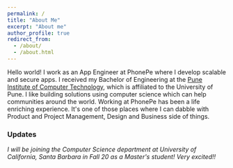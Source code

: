 ```yaml
---
permalink: /
title: "About Me"
excerpt: "About me"
author_profile: true
redirect_from: 
  - /about/
  - /about.html
---
```


Hello world! I work as an App Engineer at PhonePe where I develop scalable and secure apps. I received my Bachelor of Engineering at the [Pune Institute of Computer Technology](https://pict.edu/), which is affiliated to the University of Pune. I like building solutions using computer science which can help communities around the world. Working at PhonePe has been a life enriching experience. It's one of those places where I can dabble with Product and Project Management, Design and Business side of things.

### Updates

_I will be joining the Computer Science department at University of California, Santa Barbara in Fall 20 as a Master's student! Very excited!!_
